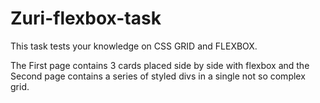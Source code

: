 # Zuri-flexbox-task

This task tests your knowledge on CSS GRID and FLEXBOX. 

The First page contains 3 cards placed side by side with flexbox and the Second page contains a series of styled divs in a single not so complex grid.
